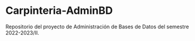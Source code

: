 # Carpinteria-AdminBD
Repositorio del proyecto de Administración de Bases de Datos del semestre 2022-2023/II.
